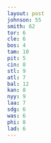 ```yaml
---
layout: post
johnson: 55
smith: 62
tor: 6
cle: 6
bos: 4
tam: 10
pit: 5
cin: 8
stl: 9
atl: 7
bal: 12
kan: 8
nyy: 9
laa: 7
sdg: 6
was: 6
phi: 8
lad: 6
---
```

